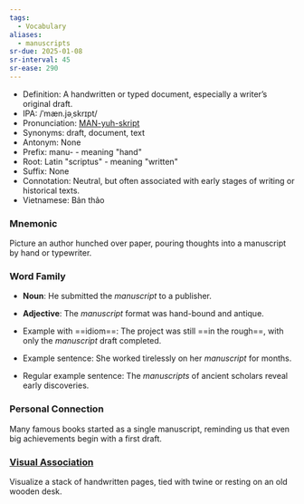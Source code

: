 ```yaml
---
tags:
  - Vocabulary
aliases:
  - manuscripts
sr-due: 2025-01-08
sr-interval: 45
sr-ease: 290
---
```

- Definition: A handwritten or typed document, especially a writer’s original draft.
- IPA: /ˈmæn.jəˌskrɪpt/
- Pronunciation: [MAN-yuh-skript](https://www.google.com/search?q=how+to+pronounce+manuscript)
- Synonyms: draft, document, text
- Antonym: None
- Prefix: manu- - meaning "hand"
- Root: Latin "scriptus" - meaning "written"
- Suffix: None
- Connotation: Neutral, but often associated with early stages of writing or historical texts.
- Vietnamese: Bản thảo

### Mnemonic

Picture an author hunched over paper, pouring thoughts into a manuscript by hand or typewriter.

### Word Family

- **Noun**: He submitted the *manuscript* to a publisher.
- **Adjective**: The *manuscript* format was hand-bound and antique.

- Example with ==idiom==: The project was still ==in the rough==, with only the *manuscript* draft completed.
- Example sentence: She worked tirelessly on her *manuscript* for months.
- Regular example sentence: The *manuscripts* of ancient scholars reveal early discoveries.

### Personal Connection

Many famous books started as a single manuscript, reminding us that even big achievements begin with a first draft.

### [Visual Association](https://www.google.com/search?tbm=isch&q=manuscript)

Visualize a stack of handwritten pages, tied with twine or resting on an old wooden desk.
